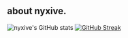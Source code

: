 ## about nyxive.

<!--
**nyxive/nyxive** is a ✨ _special_ ✨ repository because its `README.md` (this file) appears on your GitHub profile.

Here are some ideas to get you started:

- 🔭 I’m currently working on ...
- 🌱 I’m currently learning ...
- 👯 I’m looking to collaborate on ...
- 🤔 I’m looking for help with ...
- 💬 Ask me about ...
- 📫 How to reach me: ...
- 😄 Pronouns: ...
- ⚡ Fun fact: ...
-->
![nyxive's GitHub stats](https://github-readme-stats.vercel.app/api?username=nyxive&theme=shadow_red&show_icons=true&hide_border=true)
<a href="https://git.io/streak-stats"><img src="https://streak-stats.demolab.com?user=nyxive&theme=shadow-red&hide_border=true&date_format=%5BY.%5Dn.j" alt="GitHub Streak" /></a> 
